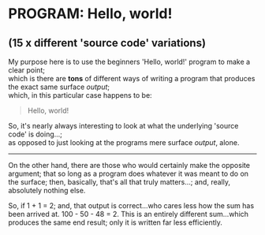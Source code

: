 # PROGRAM: Hello, world!
## (15 x different 'source code' variations)

My purpose here is to use the beginners 'Hello, world!' program to make a clear point;     
which is there are **tons** of different ways of writing a program  that produces the exact same surface *output*;      
which, in this particular case happens to be:     

> Hello, world!  

So, it's nearly always interesting  to look at what the underlying 'source code' is doing...;    
as opposed to just looking at the programs mere surface *output*, alone.  

-----

On the other hand, there are those who would certainly make the opposite argument; 
that so long as a program does whatever it was meant to do on the surface;
then, basically, that's all that truly matters...; and, really, absolutely nothing else.

So, if 1 + 1 = 2; and, that output is correct...who cares less how the sum has been arrived at.
100 - 50 - 48 = 2. This is an entirely different sum...which produces the same end result;
only it is written far less efficiently.

